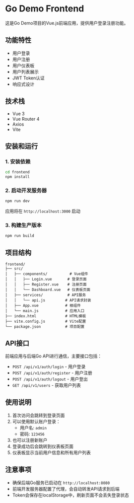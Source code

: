 # Go Demo Frontend

这是Go Demo项目的Vue.js前端应用，提供用户登录注册功能。

## 功能特性

- 用户登录
- 用户注册
- 用户仪表板
- 用户列表展示
- JWT Token认证
- 响应式设计

## 技术栈

- Vue 3
- Vue Router 4
- Axios
- Vite

## 安装和运行

### 1. 安装依赖

```bash
cd frontend
npm install
```

### 2. 启动开发服务器

```bash
npm run dev
```

应用将在 `http://localhost:3000` 启动

### 3. 构建生产版本

```bash
npm run build
```

## 项目结构

```
frontend/
├── src/
│   ├── components/          # Vue组件
│   │   ├── Login.vue       # 登录页面
│   │   ├── Register.vue    # 注册页面
│   │   └── Dashboard.vue   # 仪表板页面
│   ├── services/           # API服务
│   │   └── api.js         # API请求封装
│   ├── App.vue            # 根组件
│   └── main.js            # 应用入口
├── index.html             # HTML模板
├── vite.config.js         # Vite配置
└── package.json           # 项目配置
```

## API接口

前端应用与后端Go API进行通信，主要接口包括：

- `POST /api/v1/auth/login` - 用户登录
- `POST /api/v1/auth/register` - 用户注册
- `POST /api/v1/auth/logout` - 用户登出
- `GET /api/v1/users` - 获取用户列表

## 使用说明

1. 首次访问会跳转到登录页面
2. 可以使用默认账户登录：
   - 用户名: `admin`
   - 密码: `123456`
3. 也可以注册新账户
4. 登录成功后会跳转到仪表板页面
5. 仪表板显示当前用户信息和所有用户列表

## 注意事项

- 确保后端Go服务已启动在 `http://localhost:8080`
- 前端开发服务器配置了代理，会自动转发API请求到后端
- Token会保存在localStorage中，刷新页面不会丢失登录状态